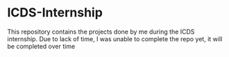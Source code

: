 # ICDS-Internship
This repository contains the projects done by me during the ICDS internship. Due to lack of time, I was unable to complete the repo yet, it  will be completed over time
